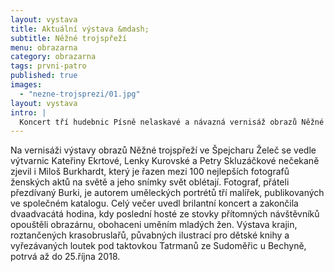 ```yaml
---
layout: vystava
title: Aktuální výstava &mdash;
subtitle: Něžné trojspřeží
menu: obrazarna
category: obrazarna
tags: prvni-patro
published: true
images:
  - "nezne-trojsprezi/01.jpg"
layout: vystava
intro: |
  Koncert tří hudebnic Písně nelaskavé a návazná vernisáž obrazů Něžné trojspřeží v Obrazárně Špejchar Želeč se uskutečnila v sobotu 25. srpna 2018 od 19.00 hodin.
---
```

Na vernisáži výstavy obrazů Něžné trojspřeží ve Špejcharu Želeč se vedle výtvarnic Kateřiny Ekrtové, Lenky Kurovské a Petry Skluzáčkové nečekaně zjevil i Miloš Burkhardt, který je řazen mezi 100 nejlepších fotografů ženských aktů na světě a jeho snímky svět oblétají. Fotograf, přáteli přezdívaný Burki, je autorem uměleckých portrétů tří malířek, publikovaných ve společném katalogu. Celý večer uvedl brilantní koncert a zakončila dvaadvacátá hodina, kdy poslední hosté ze stovky přítomných návštěvníků opouštěli obrazárnu, obohaceni uměním mladých žen. Výstava  krajin, roztančených krasobruslařů, půvabných ilustrací pro dětské knihy a vyřezávaných loutek pod taktovkou Tatrmanů ze Sudoměřic u Bechyně, potrvá až do 25.října 2018. 
